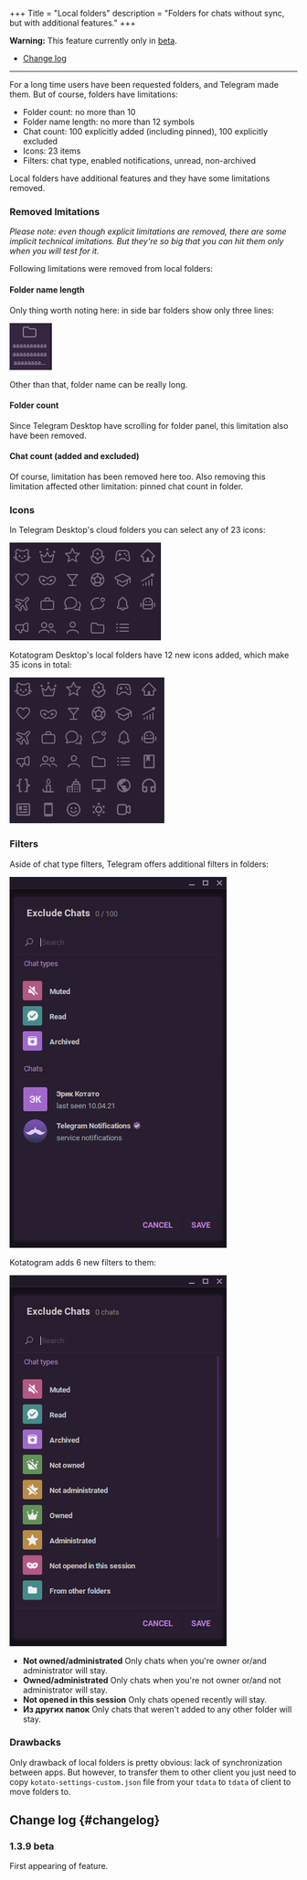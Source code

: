 +++
Title = "Local folders"
description = "Folders for chats without sync, but with additional features."
+++

**Warning:** This feature currently only in [beta](/download#beta).

* [Change log](#changelog)

---

For a long time users have been requested folders, and Telegram made them. But of course, folders have limitations:

* Folder count: no more than 10
* Folder name length: no more than 12 symbols
* Chat count: 100 explicitly added (including pinned), 100 explicitly excluded
* Icons: 23 items
* Filters: chat type, enabled notifications, unread, non-archived

Local folders have additional features and they have some limitations removed.

### Removed lmitations

_Please note: even though explicit limitations are removed, there are some implicit technical imitations. But they're so big that you can hit them only when you will test for it._

Following limitations were removed from local folders:

#### Folder name length

Only thing worth noting here: in side bar folders show only three lines:

![](/features/local-folders/long-folder-name.png)

Other than that, folder name can be really long.

#### Folder count

Since Telegram Desktop have scrolling for folder panel, this limitation also have been removed.

#### Chat count (added and excluded)

Of course, limitation has been removed here too. Also removing this limitation affected other limitation: pinned chat count in folder.

### Icons

In Telegram Desktop's cloud folders you can select any of 23 icons:

![](/features/local-folders/icons-tdesktop.png)

Kotatogram Desktop's local folders have 12 new icons added, which make 35 icons in total:

![](/features/local-folders/icons-kotatogram.png)

### Filters

Aside of chat type filters, Telegram offers additional filters in folders:

![](/features/local-folders/filters-cloud.png)

Kotatogram adds 6 new filters to them:

![](/features/local-folders/filters-local.png)

* **Not owned/administrated**
  Only chats when you're owner or/and administrator will stay.
* **Owned/administrated**
  Only chats when you're not owner or/and not administrator will stay.
* **Not opened in this session**
  Only chats opened recently will stay.
* **Из других папок**
  Only chats that weren't added to any other folder will stay.

### Drawbacks

Only drawback of local folders is pretty obvious: lack of synchronization between apps. But however, to transfer them to other client you just need to copy `kotato-settings-custom.json` file from your `tdata` to `tdata` of client to move folders to.

## Change log {#changelog}

### 1.3.9 beta

First appearing of feature.
